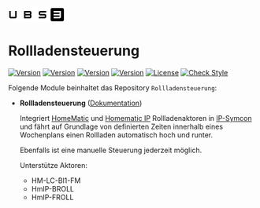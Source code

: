 [![Image](imgs/UBS3_Logo.png)](https://www.homematic-ip.com/start.html)  

# Rollladensteuerung  

[![Version](https://img.shields.io/badge/Symcon_Version-5.1>-red.svg)](https://www.symcon.de/service/dokumentation/entwicklerbereich/sdk-tools/sdk-php/)
[![Version](https://img.shields.io/badge/Modul_Version-1.00-blue.svg)]()
[![Version](https://img.shields.io/badge/Modul_Build-5-blue.svg)]()
[![Version](https://img.shields.io/badge/Code-PHP-blue.svg)]()
[![License](https://img.shields.io/badge/License-CC%20BY--NC--SA%204.0-green.svg)](https://creativecommons.org/licenses/by-nc-sa/4.0/)
[![Check Style](https://github.com/ubittner/Rollladensteuerung/workflows/Check%20Style/badge.svg)](https://github.com/ubittner/KaminRollladensteuerung/actions)  

Folgende Module beinhaltet das Repository `Rollladensteuerung`:  

- __Rollladensteuerung__ ([Dokumentation](Rollladensteuerung))  

	Integriert [HomeMatic](https://www.homematic.com/licht-schatten.html) und [Homematic IP](https://www.homematic-ip.com/produkte/rolllaeden-jalousien-und-markisen.html) Rollladenaktoren in [IP-Symcon](https://www.symcon.de) und fährt auf Grundlage von definierten Zeiten innerhalb eines Wochenplans einen Rollladen automatisch hoch und runter.  
	
	Ebenfalls ist eine manuelle Steuerung jederzeit möglich.  
	
	Unterstütze Aktoren:  
    
    * HM-LC-Bl1-FM
    * HmIP-BROLL
    * HmIP-FROLL